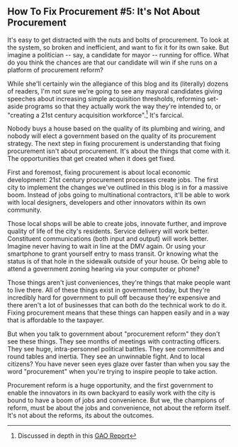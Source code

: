 ## How To Fix Procurement #5: It's Not About Procurement

It's easy to get distracted with the nuts and bolts of procurement. To look at the system, so broken and inefficient, and want to fix it for its own sake. But imagine a politician -- say, a candidate for mayor -- running for office. What do you think the chances are that our candidate will win if she runs on a platform of procurement reform?

While she'll certainly win the allegiance of this blog and its (literally) dozens of readers, I'm not sure we're going to see any mayoral candidates giving speeches about increasing simple acquisition thresholds, reforming set-aside programs so that they actually work the way they're intended to, or "creating a 21st century acquisition workforce".[^f1] It's farcical.

Nobody buys a house based on the quality of its plumbing and wiring, and nobody will elect a government based on the quality of its procurement strategy. The next step in fixing procurement is understanding that fixing procurement isn't about procurement. It's about the things that come with it. The opportunities that get created when it does get fixed.

First and foremost, fixing procurement is about local economic development: 21st century procurement processes create jobs. The first city to implement the changes we've outlined in this blog is in for a massive boom. Instead of jobs going to multinational contractors, it'll be able to work with local designers, developers and other innovators within its own community.

Those local shops will be able to create jobs, innovate further, and improve quality of life of the city's residents. Service delivery will work better. Constituent communications (both input and output) will work better. Imagine never having to wait in line at the DMV again. Or using your smartphone to grant yourself entry to mass transit. Or knowing what the status is of that hole in the sidewalk outside of your house. Or being able to attend a government zoning hearing via your computer or phone?

Those things aren't just conveniences, they're things that make people want to live there. All of these things exist in government today, but they're incredibly hard for government to pull off because they're expensive and there aren't a lot of businesses that can both do the technical work to do it. Fixing procurement means that these things can happen easily and in a way that is affordable to the taxpayer.

But when you talk to government about "procurement reform" they don't see these things. They see months of meetings with contracting officers. They see huge, intra-personnel political battles. They see committees and round tables and inertia. They see an unwinnable fight. And to local citizens? You have never seen eyes glaze over faster than when you say the word "procurement" when you're trying to inspire people to take action.

Procurement reform is a huge opportunity, and the first government to enable the innovators in its own backyard to easily work with the city is bound to have a boom of jobs and convenience. But we, the champions of reform, must be about the jobs and convenience, not about the reform itself. It's not about the reforms, its about the outcomes.

[^f1]: Discussed in depth in this [GAO Report](http://www.gao.gov/new.items/d06533sp.pdf)
